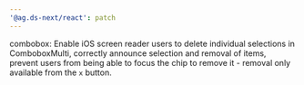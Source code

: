 ```yaml
---
'@ag.ds-next/react': patch
---
```


combobox: Enable iOS screen reader users to delete individual selections in ComboboxMulti, correctly announce selection and removal of items, prevent users from being able to focus the chip to remove it - removal only available from the `x` button.
